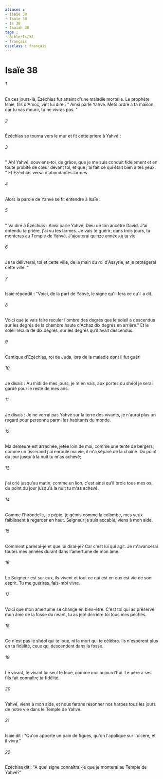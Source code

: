 ```yaml
---
aliases : 
- Isaïe 38
- Isaïe 38
- Is 38
- Isaiah 38
tags : 
- Bible/Is/38
- français
cssclass : français
---
```


# Isaïe 38

###### 1
En ces jours-là, Ézéchias fut atteint d'une maladie mortelle. Le prophète Isaïe, fils d'Amoç, vint lui dire : " Ainsi parle Yahvé. Mets ordre à ta maison, car tu vas mourir, tu ne vivras pas. " 
###### 2
Ézéchias se tourna vers le mur et fit cette prière à Yahvé : 
###### 3
" Ah! Yahvé, souviens-toi, de grâce, que je me suis conduit fidèlement et en toute probité de cœur devant toi, et que j'ai fait ce qui était bien à tes yeux. " Et Ézéchias versa d'abondantes larmes. 
###### 4
Alors la parole de Yahvé se fit entendre à Isaïe : 
###### 5
" Va dire à Ézéchias : Ainsi parle Yahvé, Dieu de ton ancêtre David. J'ai entendu ta prière, j'ai vu tes larmes. Je vais te guérir; dans trois jours, tu monteras au Temple de Yahvé. J'ajouterai quinze années à ta vie. 
###### 6
Je te délivrerai, toi et cette ville, de la main du roi d'Assyrie, et je protégerai cette ville. " 
###### 7
Isaïe répondit : "Voici, de la part de Yahvé, le signe qu'il fera ce qu'il a dit.
###### 8
Voici que je vais faire reculer l'ombre des degrés que le soleil a descendus sur les degrés de la chambre haute d'Achaz dix degrés en arrière." Et le soleil recula de dix degrés, sur les degrés qu'il avait descendus.
###### 9
Cantique d'Ezéchias, roi de Juda, lors de la maladie dont il fut guéri
###### 10
Je disais : Au midi de mes jours, je m'en vais, aux portes du shéol je serai gardé pour le reste de mes ans.
###### 11
Je disais : Je ne verrai pas Yahvé sur la terre des vivants, je n'aurai plus un regard pour personne parmi les habitants du monde.
###### 12
Ma demeure est arrachée, jetée loin de moi, comme une tente de bergers; comme un tisserand j'ai enroulé ma vie, il m'a séparé de la chaîne. Du point du jour jusqu'à la nuit tu m'as achevé;
###### 13
j'ai crié jusqu'au matin; comme un lion, c'est ainsi qu'il broie tous mes os, du point du jour jusqu'à la nuit tu m'as achevé.
###### 14
Comme l'hirondelle, je pépie, je gémis comme la colombe, mes yeux faiblissent à regarder en haut. Seigneur je suis accablé, viens à mon aide.
###### 15
Comment parlerai-je et que lui dirai-je? Car c'est lui qui agit. Je m'avancerai toutes mes années durant dans l'amertume de mon âme.
###### 16
Le Seigneur est sur eux, ils vivent et tout ce qui est en eux est vie de son esprit. Tu me guériras, fais-moi vivre.
###### 17
Voici que mon amertume se change en bien-être. C'est toi qui as préservé mon âme de la fosse du néant, tu as jeté derrière toi tous mes péchés.
###### 18
Ce n'est pas le shéol qui te loue, ni la mort qui te célèbre. Ils n'espèrent plus en ta fidélité, ceux qui descendent dans la fosse.
###### 19
Le vivant, le vivant lui seul te loue, comme moi aujourd'hui. Le père à ses fils fait connaître ta fidélité.
###### 20
Yahvé, viens à mon aide, et nous ferons résonner nos harpes tous les jours de notre vie dans le Temple de Yahvé.
###### 21
Isaïe dit : "Qu'on apporte un pain de figues, qu'on l'applique sur l'ulcère, et il vivra."
###### 22
Ezéchias dit : "A quel signe connaîtrai-je que je monterai au Temple de Yahvé?"
